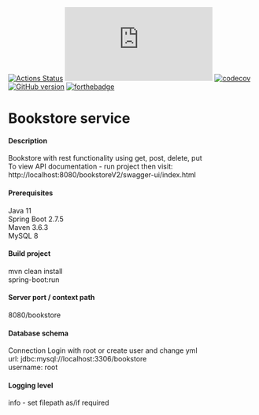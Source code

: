 [![Actions Status](https://github.com/domiballoch/bookstoreV2/actions/workflows/maven.yml/badge.svg)](https://github.com/domiballoch/bookstoreV2/actions)
[![GitHub latest commit](https://badgen.net/github/last-commit/Naereen/Strapdown.js)](https://github.com/domiballoch/bookstoreV2/commit/)
[![codecov](https://codecov.io/gh/domiballoch/bookstoreV2/branch/master/graph/badge.svg)](https://codecov.io/gh/domiballoch/bookstoreV2)
[![GitHub version](https://badge.fury.io/gh/domiballoch%2FbookstoreV2.svg)](https://github.com/domiballoch/bookstoreV2)
[![forthebadge](https://forthebadge.com/images/badges/not-a-bug-a-feature.svg)](https://forthebadge.com)

<h1>Bookstore service</h1>

<h4>Description</h4>
Bookstore with rest functionality using get, post, delete, put
<br/>To view API documentation - run project then visit: http://localhost:8080/bookstoreV2/swagger-ui/index.html

<h4>Prerequisites</h4>
Java 11
<br/>Spring Boot 2.7.5
<br/>Maven 3.6.3
<br/>MySQL 8

<h4>Build project</h4>
mvn clean install
<br/>spring-boot:run

<h4>Server port / context path</h4>
8080/bookstore

<h4>Database schema</h4
execute bookstore.sql

<h4>Connection</h4>
Login with root or create user and change yml
<br/>url: jdbc:mysql://localhost:3306/bookstore
<br/>username: root

<h4>Logging level</h4>
info - set filepath as/if required
